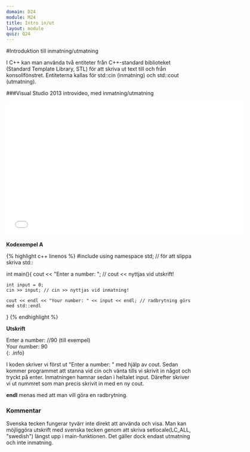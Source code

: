 ```yaml
---
domain: D24
module: M24
title: Intro in/ut
layout: module
quiz: Q24
---
```

#Introduktion till inmatning/utmatning

I C++ kan man använda två entiteter från C++-standard biblioteket (Standard Template Library, STL) för att skriva ut text till och från konsollfönstret.
Entiteterna kallas för std::cin (inmatning) och std::cout (utmatning).

###Visual Studio 2013 introvideo, med inmatning/utmatning

<iframe width="640" height="360" src="//www.youtube.com/embed/Ikuz-dhZDsQ" frameborder="0" allowfullscreen></iframe>

__Kodexempel A__

{% highlight c++ linenos %}
#include <iostream>
using namespace std; // för att slippa skriva std::
 
int main(){
    cout << "Enter a number: "; // cout << nyttjas vid utskrift!
     
    int input = 0;
    cin >> input; // cin >> nyttjas vid inmatning!
     
    cout << endl << "Your number: " << input << endl; // radbrytning görs med std::endl
}
{% endhighlight %}

__Utskrift__

Enter a number: //90 (till exempel)  
Your number: 90  
{: .info}

I koden skriver vi först ut "Enter a number: " med hjälp av cout. 
Sedan kommer programmet att stanna vid cin och vänta tills vi skrivit in något och tryckt på enter. 
Inmatningen hamnar sedan i heltalet input.
Därefter skriver vi ut nummret som man precis skrivit in med en ny cout.

__endl__ menas med att man vill göra en radbrytning.

### Kommentar

Svenska tecken fungerar tyvärr inte direkt att använda och visa.
Man kan möjliggöra utskrift med svenska tecken genom att skriva setlocale(LC_ALL, "swedish") längst upp i main-funktionen.
Det gäller dock endast utmatning och inte inmatning.
